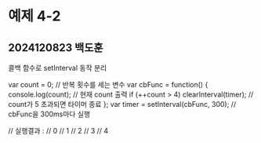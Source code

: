 # 예제 4-2  
## 2024120823 백도훈  

콜백 함수로 setInterval 동작 분리  


var count = 0;  // 반복 횟수를 세는 변수
var cbFunc = function() {
  console.log(count);  // 현재 count 출력
  if (++count > 4) clearInterval(timer);  // count가 5 초과되면 타이머 종료
};
var timer = setInterval(cbFunc, 300);  // cbFunc을 300ms마다 실행


// 실행결과 : 
// 0
// 1
// 2
// 3
// 4  
